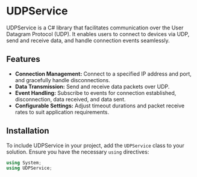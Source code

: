 # UDPService

UDPService is a C# library that facilitates communication over the User Datagram Protocol (UDP). It enables users to connect to devices via UDP, send and receive data, and handle connection events seamlessly.

## Features

- **Connection Management:** Connect to a specified IP address and port, and gracefully handle disconnections.
- **Data Transmission:** Send and receive data packets over UDP.
- **Event Handling:** Subscribe to events for connection established, disconnection, data received, and data sent.
- **Configurable Settings:** Adjust timeout durations and packet receive rates to suit application requirements.

## Installation

To include UDPService in your project, add the `UDPService` class to your solution. Ensure you have the necessary `using` directives:

```csharp
using System;
using UDPService;

 
